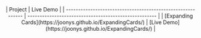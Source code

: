 <center>
| Project                                                     | Live Demo                                             |
| ----------------------------------------------------------- | ----------------------------------------------------- |
| [Expanding Cards](https://joonys.github.io/ExpandingCards/) | [Live Demo](https://joonys.github.io/ExpandingCards/) |
</center>
